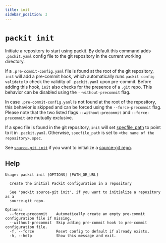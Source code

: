 ```yaml
---
title: init
sidebar_position: 3
---
```


# `packit init`

Initiate a repository to start using packit. By default this command adds
`.packit.yaml` config file to the git repository in the current working
directory.

If a `.pre-commit-config.yaml` file is found at the root of the git repository, `init` will add a pre-commit hook, which automatically runs `packit config validate` to check the validity of `.packit.yaml` upon pre-commit. Before adding this hook, `init` also checks for the presence of a `.git` repo. This behavior can be disabled using the `--without-precommit` flag.

In case `.pre-commit-config.yaml` is not found at the root of the repository, this behavior is skipped and can be forced using the `--force-precommit` flag. Please note that the
two listed flags `--without-precommit` and `--force-precommit` are mutually exclusive.

If a spec file is found in the git repository, `init` will set
[specfile_path](/docs/configuration/#specfile_path) to point to it in `.packit.yaml`.
Otherwise, `specfile_path` is set to `<the name of the repository>.spec`.

See [`source-git init`](/docs/cli/source-git/init) if you want to
initialize a [source-git repo](/source-git).

## Help

    Usage: packit init [OPTIONS] [PATH_OR_URL]

      Create the initial Packit configuration in a repository

      See 'packit source-git init', if you want to initialize a repository as a
      source-git repo.

    Options:
      --force-precommit    Automatically create an empty pre-commit configuration file if missing.
      --without-precommit  Skip adding pre-commit hook to pre-commit configuration file.
      -f, --force          Reset config to default if already exists.
      -h, --help           Show this message and exit.
